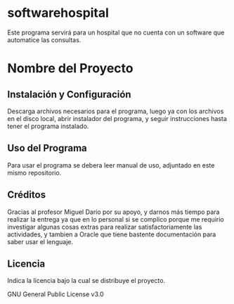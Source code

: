# softwarehospital
Este programa servirá para un hospital que no cuenta con un software que automatice las consultas.
# Nombre del Proyecto

## Instalación y Configuración

Descarga archivos necesarios para el programa, luego ya con los archivos en el disco local, abrir instalador del programa, y seguir instrucciones hasta tener el programa instalado.

## Uso del Programa

Para usar el programa se debera leer manual de uso, adjuntado en este mismo repositorio.

## Créditos

Gracias al profesor Miguel Darío por su apoyo, y darnos más tiempo para realizar la entrega ya que en lo personal si se complico porque me requirio investigar algunas cosas extras para realizar satisfactoriamente las actividades, y tambien a Oracle que tiene bastente documentación para saber usar el lenguaje.
## Licencia

Indica la licencia bajo la cual se distribuye el proyecto.

GNU General Public License v3.0
